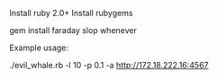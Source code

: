Install ruby 2.0+
Install rubygems

gem install faraday slop whenever

Example usage:

./evil_whale.rb -l 10 -p 0.1 -a http://172.18.222.16:4567
